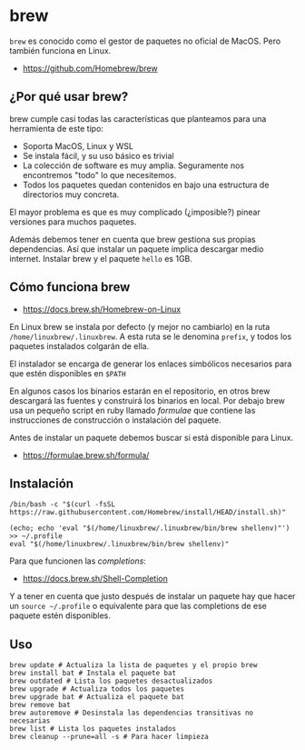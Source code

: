 # brew

`brew` es conocido como el gestor de paquetes no oficial de MacOS. Pero también funciona en Linux.

-   https://github.com/Homebrew/brew

## ¿Por qué usar brew?

brew cumple casi todas las características que planteamos para una herramienta de este tipo:

-   Soporta MacOS, Linux y WSL
-   Se instala fácil, y su uso básico es trivial
-   La colección de software es muy amplia. Seguramente nos encontremos "todo" lo que necesitemos.
-   Todos los paquetes quedan contenidos en bajo una estructura de directorios muy concreta.

El mayor problema es que es muy complicado (¿imposible?) pinear versiones para muchos paquetes.

Además debemos tener en cuenta que brew gestiona sus propias dependencias. Así que instalar un paquete implica descargar medio internet. Instalar brew y el paquete `hello` es 1GB.

## Cómo funciona brew

-   https://docs.brew.sh/Homebrew-on-Linux

En Linux brew se instala por defecto (y mejor no cambiarlo) en la ruta `/home/linuxbrew/.linuxbrew`. A esta ruta se le denomina `prefix`, y todos los paquetes instalados colgarán de ella.

El instalador se encarga de generar los enlaces simbólicos necesarios para que estén disponibles en `$PATH`

En algunos casos los binarios estarán en el repositorio, en otros brew descargará las fuentes y construirá los binarios en local. Por debajo brew usa un pequeño script en ruby llamado _formulae_ que contiene las instrucciones de construcción o instalación del paquete.

Antes de instalar un paquete debemos buscar si está disponible para Linux.

-   https://formulae.brew.sh/formula/

## Instalación

```shell
/bin/bash -c "$(curl -fsSL https://raw.githubusercontent.com/Homebrew/install/HEAD/install.sh)"

(echo; echo 'eval "$(/home/linuxbrew/.linuxbrew/bin/brew shellenv)"') >> ~/.profile
eval "$(/home/linuxbrew/.linuxbrew/bin/brew shellenv)"
```

Para que funcionen las _completions_:

-   https://docs.brew.sh/Shell-Completion

Y a tener en cuenta que justo después de instalar un paquete hay que hacer un `source ~/.profile` o equivalente para que las completions de ese paquete estén disponibles.

## Uso

```shell
brew update # Actualiza la lista de paquetes y el propio brew
brew install bat # Instala el paquete bat
brew outdated # Lista los paquetes desactualizados
brew upgrade # Actualiza todos los paquetes
brew upgrade bat # Actualiza el paquete bat
brew remove bat
brew autoremove # Desinstala las dependencias transitivas no necesarias
brew list # Lista los paquetes instalados
brew cleanup --prune=all -s # Para hacer limpieza
```
